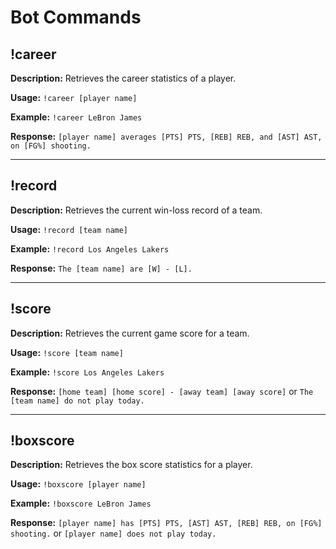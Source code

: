 # Bot Commands

## !career

**Description:** Retrieves the career statistics of a player.

**Usage:** `!career [player name]`

**Example:** `!career LeBron James`

**Response:** `[player name] averages [PTS] PTS, [REB] REB, and [AST] AST, on [FG%] shooting.`

---

## !record

**Description:** Retrieves the current win-loss record of a team.

**Usage:** `!record [team name]`

**Example:** `!record Los Angeles Lakers`

**Response:** `The [team name] are [W] - [L].`

---

## !score

**Description:** Retrieves the current game score for a team.

**Usage:** `!score [team name]`

**Example:** `!score Los Angeles Lakers`

**Response:** `[home team] [home score] - [away team] [away score]` or `The [team name] do not play today.`

---

## !boxscore

**Description:** Retrieves the box score statistics for a player.

**Usage:** `!boxscore [player name]`

**Example:** `!boxscore LeBron James`

**Response:** `[player name] has [PTS] PTS, [AST] AST, [REB] REB, on [FG%] shooting.` or `[player name] does not play today.`
